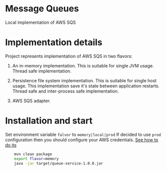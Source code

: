# Message Queues
Local implementation of AWS SQS

# Implementation details

Project represents implementation of AWS SQS in two flavors:

 1. An in-memory implementation. This is suitable for single JVM usage. Thread safe implementation.

 2. Persistence file system implementation. This is suitable for single host usage.
    This implementation save it's state between application restarts. Thread safe and inter-process safe implementation.

 3. AWS SQS adapter.

# Installation and start

Set environment variable `falvor` to `memory|local|prod`
If decided to use `prod` configuration then you should configure your AWS credentials. [See how to do its](https://github.com/aws/aws-sdk-java/tree/master/src/samples/AmazonSimpleQueueService) 

```bash 
    mvn clean package
    export flavor=memory
    java -jar target/queue-service-1.0.0.jar
```




 
